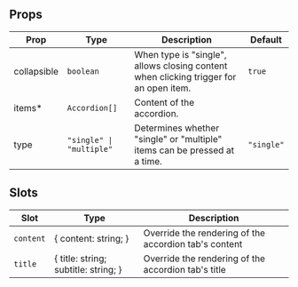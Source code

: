 <!-- This file is automatically generated, do not edit manually. -->

<script setup>
import AppAccordionPlayground from './AppAccordionPlayground.vue'
</script>

<AppAccordionPlayground />

## Props

| Prop | Type | Description | Default |
| ---- | ---- | ----------- | ------- |
| collapsible | `boolean` | When type is "single", allows closing content when clicking trigger for an open item. | `true` |
| items* | `Accordion[]` | Content of the accordion. |  |
| type | `"single" \| "multiple"` | Determines whether "single" or "multiple" items can be pressed at a time. | `"single"` |


## Slots

| Slot | Type | Description |
| --------- | ---- | ----------- |
| `content` | \{ content: string; \} | Override the rendering of the accordion tab's content |
| `title` | \{ title: string; subtitle: string; \} | Override the rendering of the accordion tab's title |

